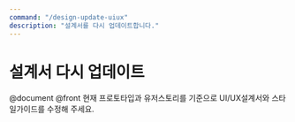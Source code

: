 ```yaml
---
command: "/design-update-uiux"
description: "설계서를 다시 업데이트합니다."
---
```


# 설계서 다시 업데이트

@document @front
현재 프로토타입과 유저스토리를 기준으로 UI/UX설계서와 스타일가이드를 수정해 주세요.